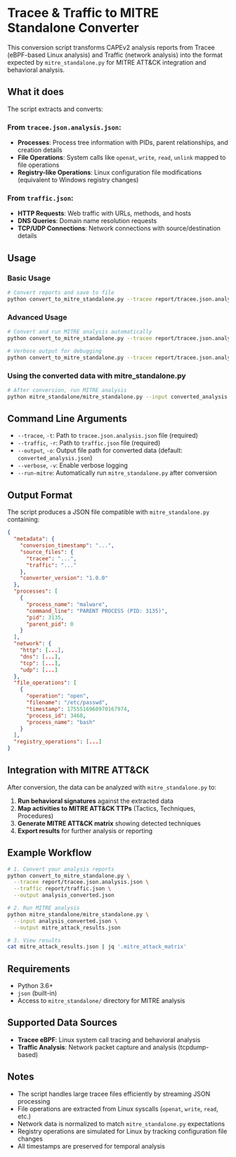 # Tracee & Traffic to MITRE Standalone Converter

This conversion script transforms CAPEv2 analysis reports from Tracee (eBPF-based Linux analysis) and Traffic (network analysis) into the format expected by `mitre_standalone.py` for MITRE ATT&CK integration and behavioral analysis.

## What it does

The script extracts and converts:

### From `tracee.json.analysis.json`:
- **Processes**: Process tree information with PIDs, parent relationships, and creation details
- **File Operations**: System calls like `openat`, `write`, `read`, `unlink` mapped to file operations
- **Registry-like Operations**: Linux configuration file modifications (equivalent to Windows registry changes)

### From `traffic.json`:
- **HTTP Requests**: Web traffic with URLs, methods, and hosts
- **DNS Queries**: Domain name resolution requests
- **TCP/UDP Connections**: Network connections with source/destination details

## Usage

### Basic Usage
```bash
# Convert reports and save to file
python convert_to_mitre_standalone.py --tracee report/tracee.json.analysis.json --traffic report/traffic.json --output converted_analysis.json
```

### Advanced Usage
```bash
# Convert and run MITRE analysis automatically
python convert_to_mitre_standalone.py --tracee report/tracee.json.analysis.json --traffic report/traffic.json --output converted.json --run-mitre

# Verbose output for debugging
python convert_to_mitre_standalone.py --tracee report/tracee.json.analysis.json --traffic report/traffic.json --output converted.json --verbose
```

### Using the converted data with mitre_standalone.py
```bash
# After conversion, run MITRE analysis
python mitre_standalone/mitre_standalone.py --input converted_analysis.json --output mitre_results.json
```

## Command Line Arguments

- `--tracee`, `-t`: Path to `tracee.json.analysis.json` file (required)
- `--traffic`, `-r`: Path to `traffic.json` file (required)
- `--output`, `-o`: Output file path for converted data (default: `converted_analysis.json`)
- `--verbose`, `-v`: Enable verbose logging
- `--run-mitre`: Automatically run `mitre_standalone.py` after conversion

## Output Format

The script produces a JSON file compatible with `mitre_standalone.py` containing:

```json
{
  "metadata": {
    "conversion_timestamp": "...",
    "source_files": {
      "tracee": "...",
      "traffic": "..."
    },
    "converter_version": "1.0.0"
  },
  "processes": [
    {
      "process_name": "malware",
      "command_line": "PARENT PROCESS (PID: 3135)",
      "pid": 3135,
      "parent_pid": 0
    }
  ],
  "network": {
    "http": [...],
    "dns": [...],
    "tcp": [...],
    "udp": [...]
  },
  "file_operations": [
    {
      "operation": "open",
      "filename": "/etc/passwd",
      "timestamp": 1755516960970167974,
      "process_id": 3468,
      "process_name": "bash"
    }
  ],
  "registry_operations": [...]
}
```

## Integration with MITRE ATT&CK

After conversion, the data can be analyzed with `mitre_standalone.py` to:

1. **Run behavioral signatures** against the extracted data
2. **Map activities to MITRE ATT&CK TTPs** (Tactics, Techniques, Procedures)
3. **Generate MITRE ATT&CK matrix** showing detected techniques
4. **Export results** for further analysis or reporting

## Example Workflow

```bash
# 1. Convert your analysis reports
python convert_to_mitre_standalone.py \
  --tracee report/tracee.json.analysis.json \
  --traffic report/traffic.json \
  --output analysis_converted.json

# 2. Run MITRE analysis
python mitre_standalone/mitre_standalone.py \
  --input analysis_converted.json \
  --output mitre_attack_results.json

# 3. View results
cat mitre_attack_results.json | jq '.mitre_attack_matrix'
```

## Requirements

- Python 3.6+
- `json` (built-in)
- Access to `mitre_standalone/` directory for MITRE analysis

## Supported Data Sources

- **Tracee eBPF**: Linux system call tracing and behavioral analysis
- **Traffic Analysis**: Network packet capture and analysis (tcpdump-based)

## Notes

- The script handles large tracee files efficiently by streaming JSON processing
- File operations are extracted from Linux syscalls (`openat`, `write`, `read`, etc.)
- Network data is normalized to match `mitre_standalone.py` expectations
- Registry operations are simulated for Linux by tracking configuration file changes
- All timestamps are preserved for temporal analysis